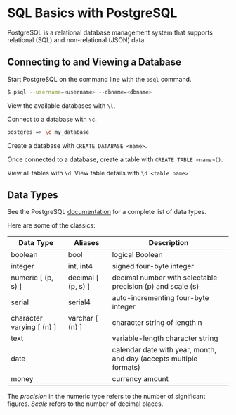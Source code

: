 # SQL Basics with PostgreSQL

PostgreSQL is a relational database management system that supports relational (SQL) and non-relational (JSON) data.

## Connecting to and Viewing a Database 

Start PostgreSQL on the command line with the `psql` command.

```bash
$ psql --username=<username> --dbname=<dbname>
```

View the available databases with `\l`.

Connect to a database with `\c`.

```bash
postgres => \c my_database
```

Create a database with `CREATE DATABASE <name>`.

Once connected to a database, create a table with `CREATE TABLE <name>()`.

View all tables with `\d`. View table details with `\d <table name>`

## Data Types

See the PostgreSQL [documentation](https://www.postgresql.org/docs/current/datatype.html) for a complete list of data types.

Here are some of the classics:

| Data Type                 | Aliases            | Description                                                        |
|---------------------------|--------------------|--------------------------------------------------------------------|
| boolean                   | bool               | logical Boolean                                                    |
| integer                   | int, int4          | signed four-byte integer                                           |
| numeric [ (p, s) ]        | decimal [ (p, s) ] | decimal number with selectable precision (p) and scale (s)         |
| serial                    | serial4            | auto-incrementing four-byte integer                                |
| character varying [ (n) ] | varchar [ (n) ]    | character string of length n                                       |
| text                      |                    | variable-length character string                                   |
| date                      |                    | calendar date with year, month, and day (accepts multiple formats) |
| money                     |                    | currency amount                                                    |

The *precision* in the numeric type refers to the number of significant figures. *Scale* refers to the number of decimal places.

